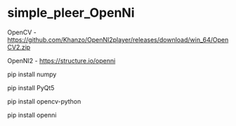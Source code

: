 # simple_pleer_OpenNi

OpenCV - https://github.com/Khanzo/OpenNI2player/releases/download/win_64/OpenCV2.zip

OpenNI2 - https://structure.io/openni

pip install numpy

pip install PyQt5

pip install opencv-python

pip install openni
